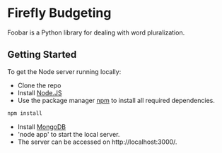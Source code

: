# Firefly Budgeting

Foobar is a Python library for dealing with word pluralization.

## Getting Started

To get the Node server running locally:

- Clone the repo
- Install [Node.JS](https://nodejs.org/en/)
- Use the package manager [npm](https://nodejs.org/en/download/) to install all required dependencies.
```bash
npm install
```

- Install [MongoDB](https://www.mongodb.com/try/download/community)
- 'node app' to start the local server.
- The server can be accessed on http://localhost:3000/.



